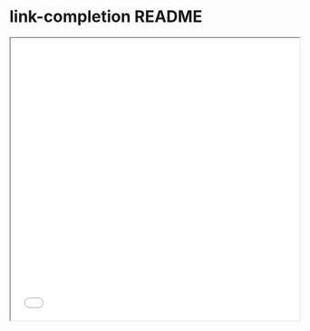 # link-completion README

<iframe height=498 width=510 src="pic/demo.mp4">

## Keyboard Shortcut
- Select keywords: ctrl+1 
- Replace keywords: ctrl+2
- Global replacement: ctrl+3


## Parameters
- JSON file path(optional):
   - default value: keywords.json
json file like word2.json
Absolute path is recommended
in json file
ori is the keywords you want to find
replace is the word you want to replace
- Language(optional):    
   cn for Chinese and en for English.
   - default value: en


## Automatic Completion Setting

The following steps need to be done for enabling automatic completion in markdown:

1. Use **Command Palette** (Ctrl+Shift+P) which opens the language picker.
2. Run global command - **Preferences: Configure Language Specific Settings** (command id: workbench.action.configureLanguageBasedSettings)
3. Select the **markdown** language.
4. Add configuration to the inside setting file like following:
    ```json
    "[markdown]":  {
            "editor.quickSuggestions": true
        },
    ```
5. Enable automatic completion successfully.